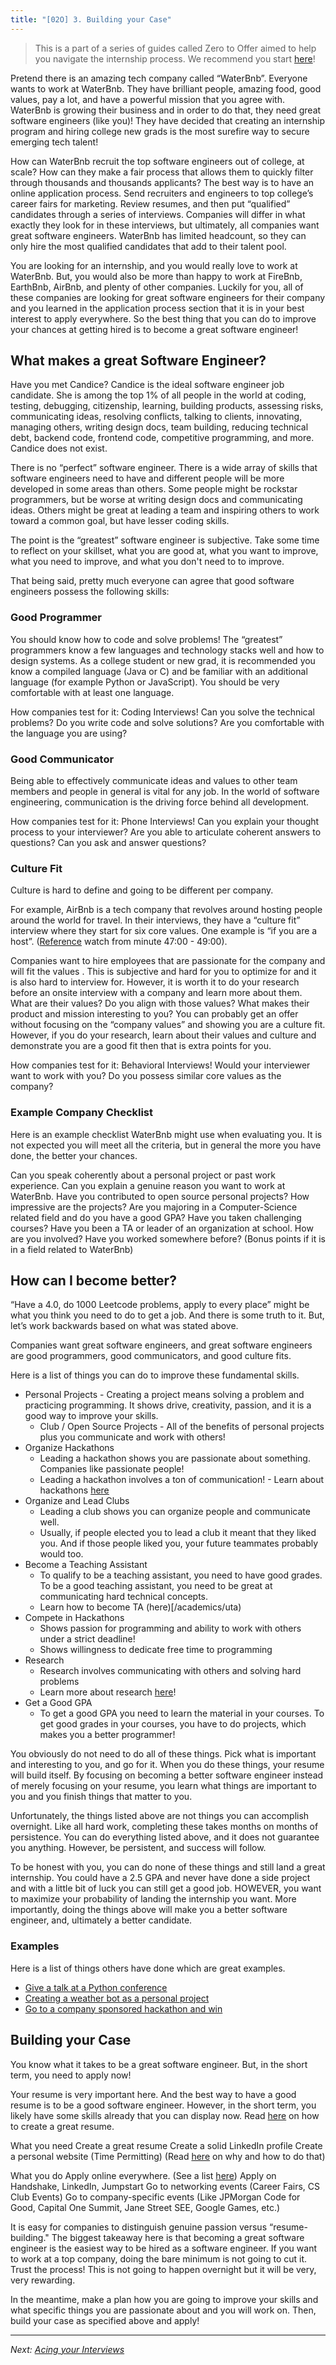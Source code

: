 ```yaml
---
title: "[02O] 3. Building your Case"
---
```


> This is a part of a series of guides called Zero to Offer aimed to help you navigate the internship process. We recommend you start [here](/zero-to-offer/)!

Pretend there is an amazing tech company called “WaterBnb”. Everyone wants to work at WaterBnb. They have brilliant people, amazing food, good values, pay a lot, and have a powerful mission that you agree with. WaterBnb is growing their business and in order to do that, they need great software engineers (like you)! They have decided that creating an internship program and hiring college new grads is the most surefire way to secure emerging tech talent!

How can WaterBnb recruit the top software engineers out of college, at scale? How can they make a fair process that allows them to quickly filter through thousands and thousands applicants? The best way is to have an online application process. Send recruiters and engineers to top college’s career fairs for marketing. Review resumes, and then put “qualified” candidates through a series of interviews. Companies will differ in what exactly they look for in these interviews, but ultimately, all companies want great software engineers. WaterBnb has limited headcount, so they can only hire the most qualified candidates that add to their talent pool.

You are looking for an internship, and you would really love to work at WaterBnb. But, you would also be more than happy to work at FireBnb, EarthBnb, AirBnb, and plenty of other companies. Luckily for you, all of these companies are looking for great software engineers for their company and you learned in the application process section that it is in your best interest to apply everywhere. So the best thing that you can do to improve your chances at getting hired is to become a great software engineer!

## What makes a great Software Engineer?

Have you met Candice? Candice is the ideal software engineer job candidate. She is among the top 1% of all people in the world at coding, testing, debugging, citizenship, learning, building products, assessing risks, communicating ideas, resolving conflicts, talking to clients, innovating, managing others, writing design docs, team building, reducing technical debt, backend code, frontend code, competitive programming, and more. Candice does not exist.

There is no “perfect” software engineer. There is a wide array of skills that software engineers need to have and different people will be more developed in some areas than others. Some people might be rockstar programmers, but be worse at writing design docs and communicating ideas. Others might be great at leading a team and inspiring others to work toward a common goal, but have lesser coding skills.

The point is the “greatest” software engineer is subjective. Take some time to reflect on your skillset, what you are good at, what you want to improve, what you need to improve, and what you don't need to to improve.

That being said, pretty much everyone can agree that good software engineers possess the following skills:

### Good Programmer

You should know how to code and solve problems! The “greatest” programmers know a few languages and technology stacks well and how to design systems. As a college student or new grad, it is recommended you know a compiled language (Java or C) and be familiar with an additional language (for example Python or JavaScript). You should be very comfortable with at least one language.

How companies test for it: Coding Interviews! Can you solve the technical problems? Do you write code and solve solutions? Are you comfortable with the language you are using?

### Good Communicator

Being able to effectively communicate ideas and values to other team members and people in general is vital for any job. In the world of software engineering, communication is the driving force behind all development.

How companies test for it: Phone Interviews! Can you explain your thought process to your interviewer? Are you able to articulate coherent answers to questions? Can you ask and answer questions?

### Culture Fit

Culture is hard to define and going to be different per company.

For example, AirBnb is a tech company that revolves around hosting people around the world for travel. In their interviews, they have a “culture fit” interview where they start for six core values. One example is “if you are a host”. ([Reference](https://youtu.be/W608u6sBFpo?t=2864) watch from minute 47:00 - 49:00).

Companies want to hire employees that are passionate for the company and will fit the values . This is subjective and hard for you to optimize for and it is also hard to interview for. However, it is worth it to do your research before an onsite interview with a company and learn more about them. What are their values? Do you align with those values? What makes their product and mission interesting to you? You can probably get an offer without focusing on the “company values” and showing you are a culture fit. However, if you do your research, learn about their values and culture and demonstrate you are a good fit then that is extra points for you.

How companies test for it: Behavioral Interviews! Would your interviewer want to work with you? Do you possess similar core values as the company?

### Example Company Checklist

Here is an example checklist WaterBnb might use when evaluating you. It is not expected you will meet all the criteria, but in general the more you have done, the better your chances.

Can you speak coherently about a personal project or past work experience.
Can you explain a genuine reason you want to work at WaterBnb.
Have you contributed to open source personal projects? How impressive are the projects?
Are you majoring in a Computer-Science related field and do you have a good GPA?
Have you taken challenging courses?
Have you been a TA or leader of an organization at school. How are you involved?
Have you worked somewhere before? (Bonus points if it is in a field related to WaterBnb)

## How can I become better?

“Have a 4.0, do 1000 Leetcode problems, apply to every place” might be what you think you need to do to get a job. And there is some truth to it. But, let’s work backwards based on what was stated above.

Companies want great software engineers, and great software engineers are good programmers, good communicators, and good culture fits.

Here is a list of things you can do to improve these fundamental skills.

- Personal Projects - Creating a project means solving a problem and practicing programming. It shows drive, creativity, passion, and it is a good way to improve your skills.
  - Club / Open Source Projects - All of the benefits of personal projects plus you communicate and work with others!
- Organize Hackathons
  - Leading a hackathon shows you are passionate about something. Companies like passionate people!
  - Leading a hackathon involves a ton of communication! - Learn about hackathons [here](/skills/hackathons)
- Organize and Lead Clubs
  - Leading a club shows you can organize people and communicate well.
  - Usually, if people elected you to lead a club it meant that they liked you. And if those people liked you, your future teammates probably would too.
- Become a Teaching Assistant
  - To qualify to be a teaching assistant, you need to have good grades. To be a good teaching assistant, you need to be great at communicating hard technical concepts.
  - Learn how to become TA (here)[/academics/uta)
- Compete in Hackathons
  - Shows passion for programming and ability to work with others under a strict deadline!
  - Shows willingness to dedicate free time to programming
- Research
  - Research involves communicating with others and solving hard problems
  - Learn more about research [here](/academics/research)!
- Get a Good GPA
  - To get a good GPA you need to learn the material in your courses. To get good grades in your courses, you have to do projects, which makes you a better programmer!

You obviously do not need to do all of these things. Pick what is important and interesting to you, and go for it. When you do these things, your resume will build itself. By focusing on becoming a better software engineer instead of merely focusing on your resume, you learn what things are important to you and you finish things that matter to you.

Unfortunately, the things listed above are not things you can accomplish overnight. Like all hard work, completing these takes months on months of persistence. You can do everything listed above, and it does not guarantee you anything. However, be persistent, and success will follow.

To be honest with you, you can do none of these things and still land a great internship. You could have a 2.5 GPA and never have done a side project and with a little bit of luck you can still get a good job. HOWEVER, you want to maximize your probability of landing the internship you want. More importantly, doing the things above will make you a better software engineer, and, ultimately a better candidate.

### Examples

Here is a list of things others have done which are great examples.

- [Give a talk at a Python conference](https://www.pyohio.org/2019/presentations/66)
- [Creating a weather bot as a personal project](https://github.com/Zmwang622/Weather-Bot)
- [Go to a company sponsored hackathon and win](https://www.youtube.com/watch?v=FllvDqwGSDc)

## Building your Case

You know what it takes to be a great software engineer. But, in the short term, you need to apply now!

Your resume is very important here. And the best way to have a good resume is to be a good software engineer. However, in the short term, you likely have some skills already that you can display now. Read [here](/career/resume) on how to create a great resume.

What you need
Create a great resume
Create a solid LinkedIn profile
Create a personal website (Time Permitting) (Read [here](/skills/personal-website/) on why and how to do that)

What you do
Apply online everywhere. (See a list [here](https://github.com/Pitt-CSC/Summer2021-Internships))
Apply on Handshake, LinkedIn, Jumpstart
Go to networking events (Career Fairs, CS Club Events)
Go to company-specific events (Like JPMorgan Code for Good, Capital One Summit, Jane Street SEE, Google Games, etc.)

It is easy for companies to distinguish genuine passion versus “resume-building." The biggest takeaway here is that becoming a great software engineer is the easiest way to be hired as a software engineer. If you want to work at a top company, doing the bare minimum is not going to cut it. Trust the process! This is not going to happen overnight but it will be very, very rewarding.

In the meantime, make a plan how you are going to improve your skills and what specific things you are passionate about and you will work on. Then, build your case as specified above and apply!

---

_Next: [Acing your Interviews](/zero-to-offer/ace-your-interview)_
